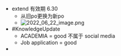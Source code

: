 - extend 有效期 6.30
	- 从旧po更换为新po
	- ![2022_06_22_image.png](https://cdn.logseq.com/%2Fe665ccdc-ca08-4e13-adf4-2c2994386a2bc93370c6-ab9e-455f-a429-f8c7741708ee2022_06_22_image.png?Expires=4809463364&Signature=nN1D6ouMVWyoNHDaEfvzTl0Did21VdKEzoRKbc32V0TsKL5~fOiIhhoBJnL1y6p-lQAosFuRGr86fNALKrqASxqx0xJ5u5JsHNi63nPBjV~RZT5kIF37khyqstuWdfETFYR2ZbiLpYXIP4sgm5Y10bGPV8Az-9mzXi7bPgZuwg4AWYW5Bmd71GV-whZVgoqiVg8nLey8xlTXpnPhvt2ZYJxyk9dT5JUIzbzy52XCuVeJ8MjIaEWCqFbk7CSlg36LJcBOa1qUWPD0nRCYaVB5RbmcB7zZGtLBOLGKGk3JgJTuZOWyzJjyvg7SijIY~TEjyLPQqLj1JmQ28FR5FSi0gQ__&Key-Pair-Id=APKAJE5CCD6X7MP6PTEA)
- #KnowledgeUpdate
	- ACADEMIA = good 不属于 social media
	- Job application = good
-